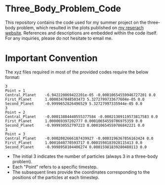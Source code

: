 # Three_Body_Problem_Code
This repository contains the code used for my summer project on the three-body problem, which resulted in the plots published on [my reserach website](https://henry-yip.github.io/tagsbycontent/#research).
References and descriptions are embedded within the code itself. For any inquiries, please do not hesitate to email me.

# Important Convention
The xyz files required in most of the provided codes require the below format: 

```plaintext
3
Point = 1
Central_Planet    -6.942220069422201e-05 -0.00010654559946727201 0.0
First_Planet      1.0000347048503473 5.3272799733677604e-05 0.0
Second_Planet     -0.9999652826496529 5.32727997335944e-05 0.0
3
Point = 2
Central_Planet    -0.00013884440555377584 -0.00021309119573817583 0.0
First_Planet      1.000069397202777 0.00010654559786975359 0.0
Second_Planet     -0.999930552797223 0.00010654559786842221 0.0
3
Point = 3
Central_Planet    -0.0002082666187439927 -0.0003196367856163424 0.0
First_Planet      1.0001040770593717 0.0001598183928115413 0.0
Second_Planet     -0.9998958104406274 0.00015981839280480113 0.0
```

 - The initial 3 indicates the number of particles (always 3 in a three-body problem).
 - Each "Point" refers to a specific timestep.
 - The subsequent lines provide the coordinates corresponding to the positions of the particles at each timestep.
